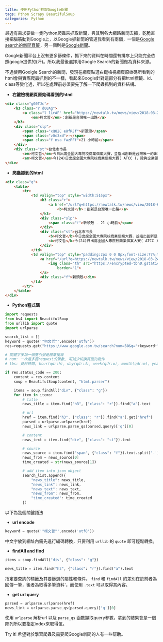```yaml
---
title: 使用Python抓取Google新聞
tags: Pthon Scrapy BeautifulSoup
categories: Python
---
```


最近有需求要做一隻Python爬蟲來抓取新聞，與其到各大網路新聞去抓，乾脆直接把腦筋動到Google上，以Google抓新聞的管道我看到有兩個，一個是[Google search的新聞頁籤][GoogleSearchNews]，另一個則是[Google新聞][GoogleNews]。

Google新聞平台上沒有更多篩條件，抓下來的資料在時間還有排序上只能完全依照google提供的(汗)。所以我最後選擇用Google Search的新聞做為資料來源。

不過使用Goolgle Search的新聞，發現在網頁點選右鍵檢視網頁原始碼所看到的html會與實際爬蟲抓到的不一樣，看起來Google針對這部分有把html標籤、id、class等變化過，所以在處理前必須要先了解一下爬蟲抓到的資料結構。

- **右鍵檢視網頁原始碼看到的html**

~~~html
<div class="gG0TJc">
    <h3 class="r dO0Ag">
        <a class="l lLrAF" href="https://newtalk.tw/news/view/2018-03-24/118588" ping="/url?sa=t&amp;source=web&amp;rct=j&amp;url=https://newtalk.tw/news/view/2018-03-24/118588&amp;ved=0ahUKEwimoYXH-YbaAhXLXrwKHSK4AN8QqQIIVCgAMAU">5年21個新創基地
            <em>柯文哲</em>：創新是台灣唯一出路</a>
    </h3>
    <div class="slp">
        <span class="xQ82C e8fRJf">新頭殼</span>
        <span class="v0c3xd">-</span>
        <span class="f nsa fwzPFf">21 小時前</span>
    </div>
    <div class="st">台北市市長
        <em>柯文哲</em>今日出席全國大專院校商業個案大賽，並指出創新是台灣唯一的出路。 圖：翻攝自Flickr/zhenghu feng開放權限. 台北市市長
        <em>柯文哲</em>今(24)日出席全國大專院校商業個案大賽( ATCC )，除與企業領袖對談外，更於致詞時表示，計劃未來每年開設2到3個新創基地，預計未來5年內，北市最少會有21個新創基地。 此次第16&nbsp;...</div>
</div>
~~~


- **爬蟲抓到的html**

~~~html
<div class="g">
    <table>
        <tr>
            <td valign="top" style="width:516px">
                <h3 class="r">
                    <a href="/url?q=https://newtalk.tw/news/view/2018-03-24/118588&amp;sa=U&amp;ved=0ahUKEwjx29Dv-obaAhUDF5QKHbDFDdMQqQIIPSgAMAU&amp;usg=AOvVaw1gl8zS6uqDn2yMujpzFwem">5年21個新創基地
                        <b>柯文哲</b>：創新是台灣唯一出路</a>
                </h3>
                <div class="slp">
                    <span class="f">新頭殼 - 21 小時前</span>
                </div>
                <div class="st">台北市市長
                    <b>柯文哲</b>今日出席全國大專院校商業個案大賽，並指出創新是台灣唯一的出路。 圖：翻攝自Flickr/zhenghu feng開放權限. 台北市市長
                    <b>柯文哲</b>今(24)日出席全國大專院校商業個案大賽( ATCC )，除與企業領袖對談外，更於致詞時表示，計劃未來每年開設2到3個新創基地，預計未來5年內，北市最少會有21個新創基地。 此次第16&nbsp;...
                </div>
            </td>
            <td valign="top" style="padding:2px 0 0 8px;font-size:77%;text-align:center">
                <a href="/url?q=https://newtalk.tw/news/view/2018-03-24/118588&amp;sa=U&amp;ved=0ahUKEwjx29Dv-obaAhUDF5QKHbDFDdMQpwIIPjAF&amp;usg=AOvVaw05tVqqiImowjzQaHl9w5ZR">
                    <img class="th" src="https://encrypted-tbn0.gstatic.com/images?q=tbn:ANd9GcSVlSNRzZj54mO-2pD3RbsjuEvv6PKjzWVWuqLLh_74N0DtUpAmt-jK8_ttH7HH8MPqE9DHGyI"
                        border="1">
                </a>
                <div class="f">新頭殼</div>
            </td>
        </tr>
    </table>
</div>
~~~

- **Python程式碼**

~~~python
import requests
from bs4 import BeautifulSoup
from urllib import quote
import urlparse

search_list = []
keyword = quote('"柯文哲"'.encode('utf8'))
res=requests.get("https://www.google.com.tw/search?num=50&q="+keyword+"&oq="+keyword+"&dcr=0&tbm=nws&source=lnt&tbs=qdr:d")

# 關鍵字多加一個雙引號是精準搜尋
# num: 一次最多要request的筆數, 可減少切換頁面的動作
# tbs: 資料時間, hour(qdr:h), day(qdr:d), week(qdr:w), month(qdr:m), year(qdr:w)

if res.status_code == 200:
    content = res.content
    soup = BeautifulSoup(content, "html.parser")

    items = soup.findAll("div", {"class": "g"})
    for item in items:
        # title
        news_title = item.find("h3", {"class": "r"}).find("a").text

        # url
        href = item.find("h3", {"class": "r"}).find("a").get("href")
        parsed = urlparse.urlparse(href)
        news_link = urlparse.parse_qs(parsed.query)['q'][0]

        # content
        news_text = item.find("div", {"class": "st"}).text

        # source
        news_source = item.find("span", {"class": "f"}).text.split('-')
        news_from = news_source[0]
        time_created = str(news_source[1])

        # add item into json object
        search_list.append({
            "news_title": news_title,
            "news_link": news_link,
            "news_text": news_text,
            "news_from": news_from,
            "time_created": time_created
        })
~~~

以下為幾個關鍵語法
- **url encode**
~~~python
keyword = quote('"柯文哲"'.encode('utf8'))
~~~
中文字放到網址內需先進行編碼轉換，只要利用 `urllib` 的 `quote` 即可輕鬆轉換。

- **findAll and find**
~~~python
items = soup.findAll("div", {"class": "g"})
~~~
~~~python
news_title = item.find("h3", {"class": "r"}).find("a").text
~~~
指定要查詢的標籤及其要篩選的屬性和條件， `find` 和 `findAll` 的差別在於前者為回傳一筆，後者為取得多筆資料'，而使用 `.text` 可以取得其內容。

- **get url query**
~~~python
parsed = urlparse.urlparse(href)
news_link = urlparse.parse_qs(parsed.query)['q'][0]
~~~
使用 `urlparse` 解析url 以及 `parse_qs` 函數擷取query參數，拿到的結果會是一個陣列所以要指定index來取得值。

Try it!
希望對於學習爬蟲及需要爬Google新聞的人有一些幫助。


[GoogleNews]: https://news.google.com/news/search/section/q/NBA/NBA?hl=zh-tw&gl=TW&ned=zh-tw_tw
[GoogleSearchNews]: https://www.google.com.tw/search?q=NBA&num=50&dcr=0&source=lnms&tbm=nws&sa=X&ved=0ahUKEwiGwZaj0YXaAhUGkpQKHbRIBmcQ_AUICigB&biw=1163&bih=559
